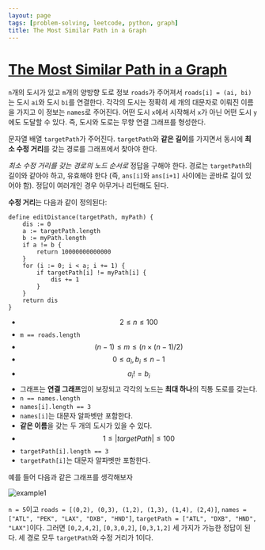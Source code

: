 ```yaml
---
layout: page
tags: [problem-solving, leetcode, python, graph]
title: The Most Similar Path in a Graph
---
```


# [The Most Similar Path in a Graph](https://leetcode.com/problems/the-most-similar-path-in-a-graph/)

 `n`개의 도시가 있고 `m`개의 양방향 도로 정보 `roads`가 주어져서
 `roads[i] = (ai, bi)`는 도시 `ai`와 도시 `bi`를 연결한다. 각각의
 도시는 정확히 세 개의 대문자로 이뤄진 이름을 가지고 이 정보는
 `names`로 주어진다. 어떤 도시 `x`에서 시작해서 `x`가 아닌 어떤 도시
 `y`에도 도달할 수 있다. 즉, 도시와 도로는 무향 연결 그래프를
 형성한다.

 문자열 배열 `targetPath`가 주어진다. `targetPath`와 **같은 길이**를
 가지면서 동시에 **최소 수정 거리**를 갖는 경로를 그래프에서 찾아야
 한다.

 *최소 수정 거리를 갖는 경로의 노드 순서로* 정답을 구해야 한다. 경로는
 `targetPath`의 길이와 같아야 하고, 유효해야 한다 (즉, `ans[i]`와
 `ans[i+1]` 사이에는 곧바로 길이 있어야 함). 정답이 여러개인 경우
 아무거나 리턴해도 된다.

 **수정 거리**는 다음과 같이 정의된다:

```
define editDistance(targetPath, myPath) {
    dis := 0
    a := targetPath.length
    b := myPath.length
    if a != b {
        return 10000000000000
    }
    for (i := 0; i < a; i += 1) {
        if targetPath[i] != myPath[i] {
            dis += 1
        }
    }
    return dis
}
```

 - $$ 2 \leq n \leq 100 $$
 - `m == roads.length`
 - $$ (n-1) \leq m \leq (n \times (n-1) / 2) $$
 - $$ 0 \leq a_i, b_i \leq n-1 $$
 - $$ a_i != b_i $$
 - 그래프는 **연결 그래프**임이 보장되고 각각의 노드는 **최대 하나**의
   직통 도로를 갖는다.
 - `n == names.length`
 - `names[i].length == 3`
 - `names[i]`는 대문자 알파벳만 포함한다.
 - **같은 이름**을 갖는 두 개의 도시가 있을 수 있다.
 - $$ 1 \leq | targetPath | \leq 100 $$
 - `targetPath[i].length == 3`
 - `targetPath[i]`는 대문자 알파벳만 포함한다.

 예를 들어 다음과 같은 그래프를 생각해보자

![example1](https://assets.leetcode.com/uploads/2020/08/08/e1.jpg)

 `n = 5`이고 `roads = [(0,2), (0,3), (1,2), (1,3), (1,4), (2,4)]`,
 `names = ["ATL", "PEK", "LAX", "DXB", "HND"]`, `targetPath = ["ATL",
 "DXB", "HND", "LAX"]`이다. 그러면 `[0,2,4,2]`, `[0,3,0,2]`,
 `[0,3,1,2]` 세 가지가 가능한 정답이 된다. 세 경로 모두 `targetPath`와
 수정 거리가 1이다.

